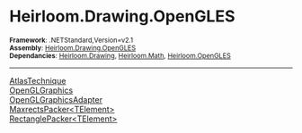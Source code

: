 # Heirloom.Drawing.OpenGLES

<small>**Framework**: .NETStandard,Version=v2.1</small>  
<small>**Assembly**: [Heirloom.Drawing.OpenGLES](../Heirloom.Drawing.OpenGLES/Heirloom.Drawing.OpenGLES.md)</small>  
<small>**Dependancies**: [Heirloom.Drawing](../Heirloom.Drawing/Heirloom.Drawing.md), [Heirloom.Math](../Heirloom.Math/Heirloom.Math.md), [Heirloom.OpenGLES](../Heirloom.OpenGLES/Heirloom.OpenGLES.md)</small>  

--------------------------------------------------------------------------------

[AtlasTechnique](Heirloom.Drawing.OpenGLES.AtlasTechnique.md)  
[OpenGLGraphics](Heirloom.Drawing.OpenGLES.OpenGLGraphics.md)  
[OpenGLGraphicsAdapter](Heirloom.Drawing.OpenGLES.OpenGLGraphicsAdapter.md)  
[MaxrectsPacker\<TElement>](Heirloom.Drawing.OpenGLES.Utilities.MaxrectsPacker[TElement].md)  
[RectanglePacker\<TElement>](Heirloom.Drawing.OpenGLES.Utilities.RectanglePacker[TElement].md)  
